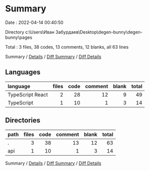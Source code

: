 # Summary

Date : 2022-04-14 00:40:50

Directory c:\Users\Иван Забурдаев\Desktop\degen-bunny\degen-bunny\pages

Total : 3 files,  38 codes, 13 comments, 12 blanks, all 63 lines

Summary / [Details](details.md) / [Diff Summary](diff.md) / [Diff Details](diff-details.md)

## Languages
| language | files | code | comment | blank | total |
| :--- | ---: | ---: | ---: | ---: | ---: |
| TypeScript React | 2 | 28 | 12 | 9 | 49 |
| TypeScript | 1 | 10 | 1 | 3 | 14 |

## Directories
| path | files | code | comment | blank | total |
| :--- | ---: | ---: | ---: | ---: | ---: |
| . | 3 | 38 | 13 | 12 | 63 |
| api | 1 | 10 | 1 | 3 | 14 |

Summary / [Details](details.md) / [Diff Summary](diff.md) / [Diff Details](diff-details.md)